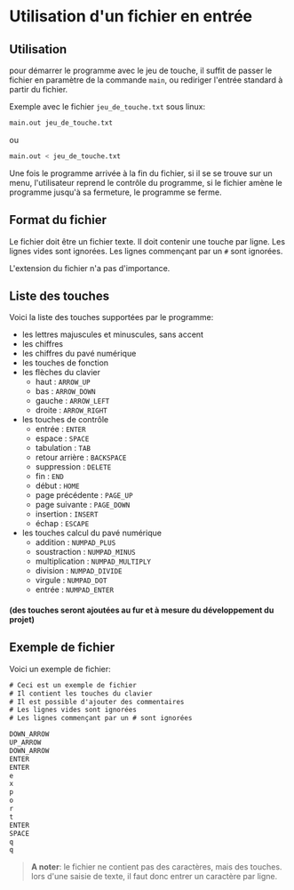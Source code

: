 # Utilisation d'un fichier en entrée

## Utilisation

pour démarrer le programme avec le jeu de touche, il suffit de passer le fichier en paramètre de la commande ```main```, ou rediriger l'entrée standard à partir du fichier.

Exemple avec le fichier ```jeu_de_touche.txt``` sous linux:
```bash
main.out jeu_de_touche.txt
```
ou
```bash
main.out < jeu_de_touche.txt
```

Une fois le programme arrivée à la fin du fichier, si il se se trouve sur un menu, l'utilisateur reprend le contrôle du programme, si le fichier amène le programme jusqu'à sa fermeture, le programme se ferme.

## Format du fichier
Le fichier doit être un fichier texte. Il doit contenir une touche par ligne. Les lignes vides sont ignorées. Les lignes commençant par un ```#``` sont ignorées.

L'extension du fichier n'a pas d'importance.

## Liste des touches
Voici la liste des touches supportées par le programme:

- les lettres majuscules et minuscules, sans accent
- les chiffres
- les chiffres du pavé numérique
- les touches de fonction
- les flèches du clavier
    - haut : ```ARROW_UP```
    - bas : ```ARROW_DOWN```
    - gauche : ```ARROW_LEFT```
    - droite : ```ARROW_RIGHT```
- les touches de contrôle
    - entrée : ```ENTER```
    - espace : ```SPACE```
    - tabulation : ```TAB```
    - retour arrière : ```BACKSPACE```
    - suppression : ```DELETE```
    - fin : ```END```
    - début : ```HOME```
    - page précédente : ```PAGE_UP```
    - page suivante : ```PAGE_DOWN```
    - insertion : ```INSERT```
    - échap : ```ESCAPE```
- les touches calcul du pavé numérique
    - addition : ```NUMPAD_PLUS```
    - soustraction : ```NUMPAD_MINUS```
    - multiplication : ```NUMPAD_MULTIPLY```
    - division : ```NUMPAD_DIVIDE```
    - virgule : ```NUMPAD_DOT```
    - entrée : ```NUMPAD_ENTER```

#### (des touches seront ajoutées au fur et à mesure du développement du projet)

## Exemple de fichier
Voici un exemple de fichier:
```txt
# Ceci est un exemple de fichier
# Il contient les touches du clavier
# Il est possible d'ajouter des commentaires
# Les lignes vides sont ignorées
# Les lignes commençant par un # sont ignorées

DOWN_ARROW
UP_ARROW
DOWN_ARROW
ENTER
ENTER
e
x
p
o
r
t
ENTER
SPACE
q
q
```	
> **A noter**: le fichier ne contient pas des caractères, mais des touches. lors d'une saisie de texte, il faut donc entrer un caractère par ligne.